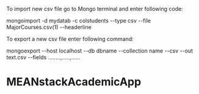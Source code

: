To import new csv file go to Mongo terminal and enter following code:

mongoimport -d mydatab -c colstudents --type csv --file MajorCourses.csv(1) --headerline


To export a new csv file enter following command:

mongoexport --host localhost --db dbname --collection name --csv --out text.csv --fields ........,.....,......
# MEANstackAcademicApp

